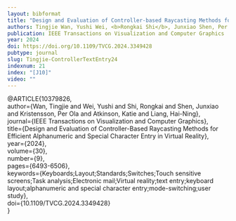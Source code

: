 ```yaml
---
layout: bibformat
title: "Design and Evaluation of Controller-based Raycasting Methods for Efficient Alphanumeric and Special Character Entry in Virtual Reality"
authors: Tingjie Wan, Yushi Wei, <b>Rongkai Shi</b>, Junxiao Shen, Per Ola Kristensson, Katie Atkinson, and Hai-Ning Liang
publication: IEEE Transactions on Visualization and Computer Graphics
year: 2024
doi: https://doi.org/10.1109/TVCG.2024.3349428
pubtype: journal
slug: Tingjie-ControllerTextEntry24
indexnum: 21
index: "[J10]"
video: ""
---
```




@ARTICLE{10379826,<br/>
  author={Wan, Tingjie and Wei, Yushi and Shi, Rongkai and Shen, Junxiao and Kristensson, Per Ola and Atkinson, Katie and Liang, Hai-Ning},<br/>
  journal={IEEE Transactions on Visualization and Computer Graphics}, <br/>
  title={Design and Evaluation of Controller-Based Raycasting Methods for Efficient Alphanumeric and Special Character Entry in Virtual Reality}, <br/>
  year={2024},<br/>
  volume={30},<br/>
  number={9},<br/>
  pages={6493-6506},<br/>
  keywords={Keyboards;Layout;Standards;Switches;Touch sensitive screens;Task analysis;Electronic mail;Virtual reality;text entry;keyboard layout;alphanumeric and special character entry;mode-switching;user study},<br/>
  doi={10.1109/TVCG.2024.3349428}<br/>
}

